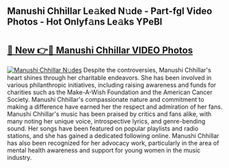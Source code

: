 ## Manushi Chhillar Le𝚊ked N𝚞de - Part-fgI Video Photos - Hot Onlyf𝚊ns Le𝚊ks YPeBl

# <h2><a href="http://ac20501.deff.icu/?id=Manushi+Chhillar">🔗 New 👉🔴 Manushi Chhillar VIDEO Photos</a></h2>

[![Manushi Chhillar N𝚞des](https://i.imgur.com/rIISA9y.gif)](http://ac20501.deff.icu/?id=Manushi+Chhillar)
Despite the controversies, Manushi Chhillar's heart shines through her charitable endeavors. She has been involved in various philanthropic initiatives, including raising awareness and funds for charities such as the Make-A-Wish Foundation and the American Cancer Society. Manushi Chhillar's compassionate nature and commitment to making a difference have earned her the respect and admiration of her fans. Manushi Chhillar's music has been praised by critics and fans alike, with many noting her unique voice, introspective lyrics, and genre-bending sound. Her songs have been featured on popular playlists and radio stations, and she has gained a dedicated following online. Manushi Chhillar has also been recognized for her advocacy work, particularly in the area of mental health awareness and support for young women in the music industry.
